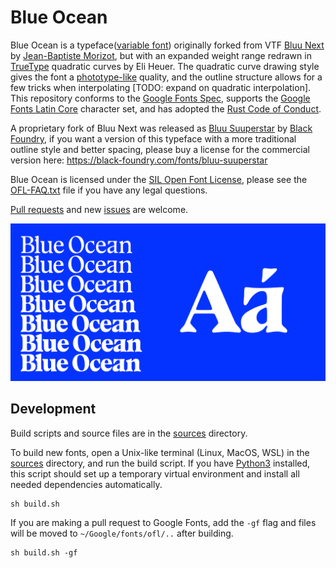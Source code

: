 # Blue Ocean
Blue Ocean is a typeface([variable font](https://en.wikipedia.org/wiki/Variable_fonts)) originally forked from VTF [Bluu Next](https://velvetyne.fr/fonts/bluu/) by [Jean-Baptiste Morizot](https://github.com/jbmorizot/BluuNext), but with an expanded weight range redrawn in [TrueType](https://en.wikipedia.org/wiki/TrueType#Outlines) quadratic curves by Eli Heuer. The quadratic curve drawing style gives the font a [phototype-like](https://en.wikipedia.org/wiki/Phototypesetting) quality, and the outline structure allows for a few tricks when interpolating \[TODO: expand on quadratic interpolation\]. This repository conforms to the [Google Fonts Spec](https://github.com/googlefonts/gf-docs/tree/master/Spec), supports the [Google Fonts Latin Core](CHARACTER_SET.txt) character set, and has adopted the [Rust Code of Conduct](https://www.rust-lang.org/policies/code-of-conduct).

A proprietary fork of Bluu Next was released as [Bluu Suuperstar](https://black-foundry.com/fonts/bluu-suuperstar) by [Black Foundry](https://black-foundry.com), if you want a version of this typeface with a more traditional outline style and better spacing, please buy a license for the commercial version here: https://black-foundry.com/fonts/bluu-suuperstar

Blue Ocean is licensed under the [SIL Open Font License](OFL.txt), please see the [OFL-FAQ.txt](OFL-FAQ.txt) file if you have any legal questions.

[Pull requests](https://github.com/eliheuer/blue-ocean/pulls) and new [issues](https://github.com/eliheuer/blue-ocean/issues) are welcome.

![Sample](documentation/drawbot/variable-font-specimen-001-alpha.gif)

## Development

Build scripts and source files are in the [sources](sources) directory.

To build new fonts, open a Unix-like terminal (Linux, MacOS, WSL) in the [sources](sources) directory, and run the build script. If you have [Python3](https://www.python.org/) installed, this script should set up a temporary virtual environment and install all needed dependencies automatically.
```
sh build.sh
```
If you are making a pull request to Google Fonts, add the `-gf` flag and files will be moved to `~/Google/fonts/ofl/..` after building.
```
sh build.sh -gf
```
